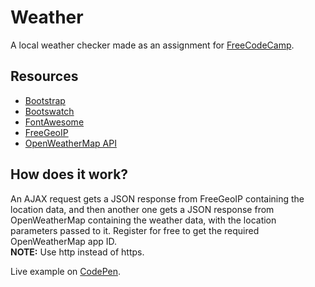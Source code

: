 # Weather

A local weather checker made as an assignment for [FreeCodeCamp](https://www.freecodecamp.com/).

## Resources

* [Bootstrap](http://getbootstrap.com/)
* [Bootswatch](https://bootswatch.com/)
* [FontAwesome](http://fontawesome.io/)
* [FreeGeoIP](http://freegeoip.net/)
* [OpenWeatherMap API](https://openweathermap.org/api)


## How does it work?

An AJAX request gets a JSON response from FreeGeoIP containing the location data, and then another one gets a JSON response from OpenWeatherMap containing the weather data, with the location parameters passed to it. Register for free to get the required OpenWeatherMap app ID.  
**NOTE:** Use http instead of https. 

Live example on [CodePen](http://codepen.io/leohajder/full/OpVZqb).
